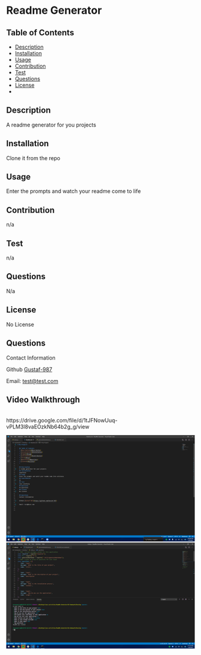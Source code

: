 # Readme Generator

  ## Table of Contents
  * [Description](#Description)
  * [Installation](#Installation)
  * [Usage](#Usage)
  * [Contribution](#Contribution)
  * [Test](#Test)
  * [Questions](#Questions)
  * [License](#License)
  * 
  
  ## Description
  A readme generator for you projects
  ## Installation
  Clone it from the repo
  ## Usage
  Enter the prompts and watch your readme come to life
  ## Contribution
  n/a
  ## Test
  n/a
  ## Questions
  N/a
  ## License
  No License

  ## Questions
  Contact Information

  Github [Gustaf-987](https://github.com/Gustaf-987/ReadMe-Generator/tree/master/02-Homework/Develop)

  Email: test@test.com

  ## Video Walkthrough 
  <br>
  https://drive.google.com/file/d/1tJFNowUuq-vPLM3I8vaEOzkNb64b2g_g/view

  ![Screenshot](https://github.com/Gustaf-987/ReadMe-Generator/blob/master/02-Homework/Develop/demo.png)
  <br>
  ![Screenshot](https://github.com/Gustaf-987/ReadMe-Generator/blob/master/02-Homework/Develop/demo1.png)